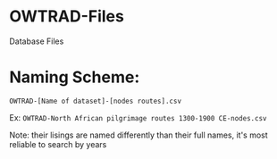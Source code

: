 # OWTRAD-Files
Database Files


# Naming Scheme:
```OWTRAD-[Name of dataset]-[nodes routes].csv```

Ex:
```OWTRAD-North African pilgrimage routes 1300-1900 CE-nodes.csv ```

Note: their lisings are named differently than their full names, it's most reliable to search by years
